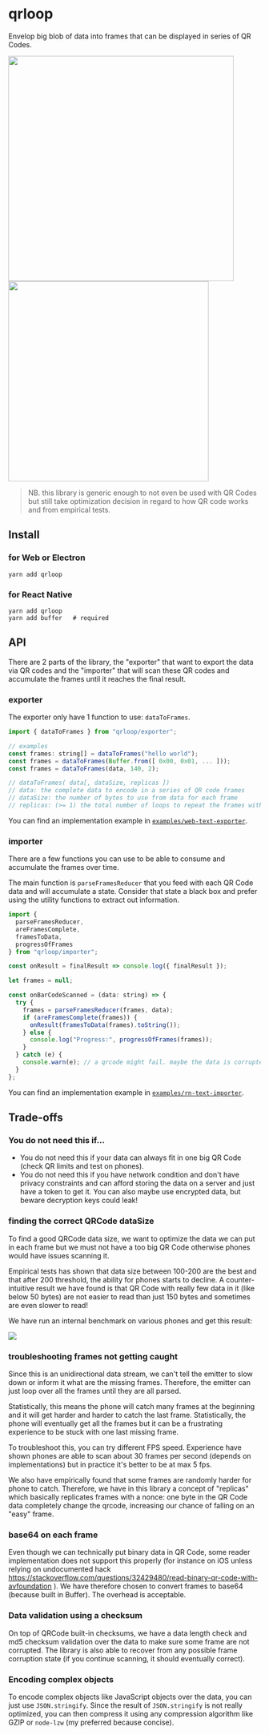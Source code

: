 # qrloop

Envelop big blob of data into frames that can be displayed in series of QR Codes.

<img src="https://user-images.githubusercontent.com/211411/46581095-0c663300-ca32-11e8-8366-5d4205a6e14f.gif" width="450" valign="top" /> <img src="https://user-images.githubusercontent.com/211411/46581275-1db13e80-ca36-11e8-9053-325b75511883.gif" width="400" />

> NB. this library is generic enough to not even be used with QR Codes but still take optimization decision in regard to how QR code works and from empirical tests.

## Install

### for Web or Electron

```
yarn add qrloop
```

### for React Native

```
yarn add qrloop
yarn add buffer   # required
```

## API

There are 2 parts of the library, the "exporter" that want to export the data via QR codes and the "importer" that will scan these QR codes and accumulate the frames until it reaches the final result.

### exporter

The exporter only have 1 function to use: `dataToFrames`.

```js
import { dataToFrames } from "qrloop/exporter";

// examples
const frames: string[] = dataToFrames("hello world");
const frames = dataToFrames(Buffer.from([ 0x00, 0x01, ... ]));
const frames = dataToFrames(data, 140, 2);

// dataToFrames( data[, dataSize, replicas ])
// data: the complete data to encode in a series of QR code frames
// dataSize: the number of bytes to use from data for each frame
// replicas: (>= 1) the total number of loops to repeat the frames with varying a nonce. More there is, better the chance to not be stuck on a frame. Experience has shown some QR Code are harder to read.
```

You can find an implementation example in [`examples/web-text-exporter`](examples/web-text-exporter).

### importer

There are a few functions you can use to be able to consume and accumulate the frames over time.

The main function is `parseFramesReducer` that you feed with each QR Code data and will accumulate a state. Consider that state a black box and prefer using the utility functions to extract out information.

```js
import {
  parseFramesReducer,
  areFramesComplete,
  framesToData,
  progressOfFrames
} from "qrloop/importer";

const onResult = finalResult => console.log({ finalResult });

let frames = null;

const onBarCodeScanned = (data: string) => {
  try {
    frames = parseFramesReducer(frames, data);
    if (areFramesComplete(frames)) {
      onResult(framesToData(frames).toString());
    } else {
      console.log("Progress:", progressOfFrames(frames));
    }
  } catch (e) {
    console.warn(e); // a qrcode might fail. maybe the data is corrupted or you scan something that is not relevant.
  }
};
```

You can find an implementation example in [`examples/rn-text-importer`](examples/rn-text-importer).

## Trade-offs

### You do not need this if...

- You do not need this if your data can always fit in one big QR Code (check QR limits and test on phones).
- You do not need this if you have network condition and don't have privacy constraints and can afford storing the data on a server and just have a token to get it. You can also maybe use encrypted data, but beware decryption keys could leak!

### finding the correct QRCode dataSize

To find a good QRCode data size, we want to optimize the data we can put in each frame but we must not have a too big QR Code otherwise phones would have issues scanning it.

Empirical tests has shown that data size between 100-200 are the best and that after 200 threshold, the ability for phones starts to decline. A counter-intuitive result we have found is that QR Code with really few data in it (like below 50 bytes) are not easier to read than just 150 bytes and sometimes are even slower to read!

We have run an internal benchmark on various phones and get this result:

<img src="https://user-images.githubusercontent.com/211411/46581570-0c1e6580-ca3b-11e8-962a-7156dd7e9202.png">

### troubleshooting frames not getting caught

Since this is an unidirectional data stream, we can't tell the emitter to slow down or inform it what are the missing frames. Therefore, the emitter can just loop over all the frames until they are all parsed.

Statistically, this means the phone will catch many frames at the beginning and it will get harder and harder to catch the last frame. Statistically, the phone will eventually get all the frames but it can be a frustrating experience to be stuck with one last missing frame.

To troubleshoot this, you can try different FPS speed. Experience have shown phones are able to scan about 30 frames per second (depends on implementations) but in practice it's better to be at max 5 fps.

We also have empirically found that some frames are randomly harder for phone to catch. Therefore, we have in this library a concept of "replicas" which basically replicates frames with a nonce: one byte in the QR Code data completely change the qrcode, increasing our chance of falling on an "easy" frame.

### base64 on each frame

Even though we can technically put binary data in QR Code, some reader implementation does not support this properly (for instance on iOS unless relying on undocumented hack https://stackoverflow.com/questions/32429480/read-binary-qr-code-with-avfoundation ). We have therefore chosen to convert frames to base64 (because built in Buffer). The overhead is acceptable.

### Data validation using a checksum

On top of QRCode built-in checksums, we have a data length check and md5 checksum validation over the data to make sure some frame are not corrupted. The library is also able to recover from any possible frame corruption state (if you continue scanning, it should eventually correct).

### Encoding complex objects

To encode complex objects like JavaScript objects over the data, you can just use `JSON.stringify`.
Since the result of `JSON.stringify` is not really optimized, you can then compress it using any compression algorithm like GZIP or `node-lzw` (my preferred because concise).
